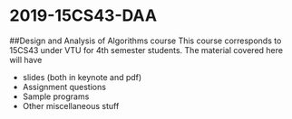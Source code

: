 # 2019-15CS43-DAA
##Design and Analysis of Algorithms course
This course corresponds to 15CS43 under VTU for 4th semester students.
The material covered here will have
* slides (both in keynote and pdf)
* Assignment questions 
* Sample programs
* Other miscellaneous stuff

